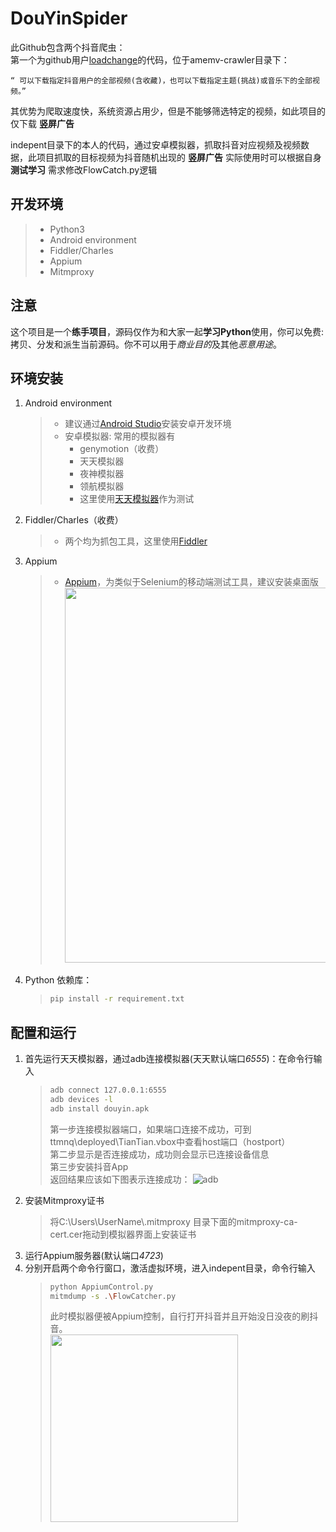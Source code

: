 DouYinSpider
===============
此Github包含两个抖音爬虫：  
第一个为github用户[loadchange](https://github.com/LoadChange/amemv-crawler)的代码，位于amemv-crawler目录下：
```
“ 可以下载指定抖音用户的全部视频(含收藏)，也可以下载指定主题(挑战)或音乐下的全部视频。”
```  
其优势为爬取速度快，系统资源占用少，但是不能够筛选特定的视频，如此项目的仅下载 **竖屏广告** 

indepent目录下的本人的代码，通过安卓模拟器，抓取抖音对应视频及视频数据，此项目抓取的目标视频为抖音随机出现的 **竖屏广告** 
实际使用时可以根据自身 **测试学习** 需求修改FlowCatch.py逻辑
## 开发环境
>
>* Python3
>* Android environment
>* Fiddler/Charles
>* Appium
>* Mitmproxy


## 注意

这个项目是一个**练手项目**，源码仅作为和大家一起**学习Python**使用，你可以免费: 拷贝、分发和派生当前源码。你不可以用于*商业目的*及其他*恶意用途*。

## 环境安装
1. Android environment
    >   * 建议通过[Android Studio](https://developer.android.google.cn/studio/)安装安卓开发环境
    >   * 安卓模拟器: 常用的模拟器有
    >       * genymotion（收费）
    >       * 天天模拟器
    >       * 夜神模拟器
    >       * 领航模拟器
    >       * 这里使用[天天模拟器](http://www.kpzs.com/topic/ttmnqsgou/)作为测试
2. Fiddler/Charles（收费）
    >    * 两个均为抓包工具，这里使用[Fiddler](https://www.telerik.com/download/fiddler)
3. Appium
    >    * [Appium](https://github.com/appium/appium-desktop/releases)，为类似于Selenium的移动端测试工具，建议安装桌面版
    >       <img src="https://github.com/panoslin/DouYinSpider/blob/master/pic/AppiumDownload.png" width="600">
4. Python 依赖库：
    >```bash
    >pip install -r requirement.txt
    >```
## 配置和运行

1. 首先运行天天模拟器，通过adb连接模拟器(天天默认端口*6555*)：在命令行输入
    >```bash
    >adb connect 127.0.0.1:6555
    >adb devices -l
    >adb install douyin.apk
    >```
    >第一步连接模拟器端口，如果端口连接不成功，可到ttmnq\deployed\TianTian.vbox中查看host端口（hostport）  
    >第二步显示是否连接成功，成功则会显示已连接设备信息  
    >第三步安装抖音App  
    >返回结果应该如下图表示连接成功：
    ![adb](https://github.com/panoslin/DouYinSpider/blob/master/pic/adb.jpg)
2. 安装Mitmproxy证书  
    > 将C:\Users\UserName\\.mitmproxy 目录下面的mitmproxy-ca-cert.cer拖动到模拟器界面上安装证书
3. 运行Appium服务器(默认端口*4723*)
4. 分别开启两个命令行窗口，激活虚拟环境，进入indepent目录，命令行输入
    >```bash
    >python AppiumControl.py
    >mitmdump -s .\FlowCatcher.py
    >```
    >此时模拟器便被Appium控制，自行打开抖音并且开始没日没夜的刷抖音。  
    >   <img src="https://github.com/panoslin/DouYinSpider/blob/master/pic/douyin.jpg" width="300">
